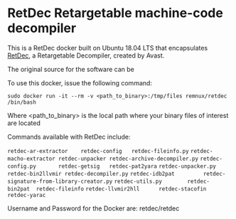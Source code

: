# RetDec Retargetable machine-code decompiler

This is a RetDec docker built on Ubuntu 18.04 LTS that encapsulates [RetDec][1], a Retargetable Decompiler, created by Avast.

The original source for the software can be 

To use this docker, issue the following command:

`sudo docker run -it --rm -v <path_to_binary>:/tmp/files remnux/retdec /bin/bash`

Where <path_to_binary> is the local path where your binary files of interest are located

Commands available with RetDec include:

`retdec-ar-extractor    retdec-config   retdec-fileinfo.py`
`retdec-macho-extractor retdec-unpacker retdec-archive-decompiler.py`
`retdec-config.py       retdec-getsig   retdec-pat2yara`
`retdec-unpacker.py     retdec-bin2llvmir retdec-decompiler.py`
`retdec-idb2pat         retdec-signature-from-library-creator.py`
`retdec-utils.py        retdec-bin2pat  retdec-fileinfo`
`retdec-llvmir2hll      retdec-stacofin retdec-yarac`

Username and Password for the Docker are: retdec/retdec

  [1]: https://github.com/avast/retdec
